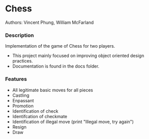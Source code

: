 # Chess #

Authors: Vincent Phung, William McFarland

### Description ###
Implementation of the game of Chess for two players.

* This project mainly focused on improving object oriented design practices. 
* Documentation is found in the docs folder.

### Features ###
* All legitimate basic moves for all pieces
* Castling
* Enpassant
* Promotion
* Identification of check
* Identifcation of checkmate
* Identification of illegal move (print "Illegal move, try again")
* Resign
* Draw
